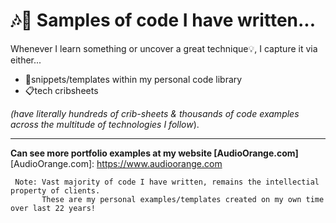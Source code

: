 # :notes::tangerine: Samples of code I have written... 

Whenever I learn something or uncover a great technique:bulb:, I capture it via either...  
- :pushpin:snippets/templates within my personal code library  
- :clipboard:tech cribsheets 

*(have literally hundreds of crib-sheets & thousands of code examples across the multitude of technologies I follow*).

---
**Can see more portfolio examples at my website [AudioOrange.com]**		
[AudioOrange.com]: https://www.audioorange.com
 
 
```
 Note: Vast majority of code I have written, remains the intellectial property of clients. 
       These are my personal examples/templates created on my own time over last 22 years!
```
